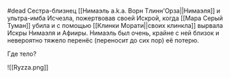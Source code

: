 #dead
Сестра-близнец [[Нимаэль a.k.a. Ворн Тлинн'Орза||Нимаэля]] и ультра-имба
Исчезла, пожертвовав своей Искрой, когда [[Мара Серый Туман]]  убила и с помощью [[Клинки Морати||своих клинкла]] вырвала Искры Нимаэля и Афииры. 
Нимаэль был очень, крайне с ней близок и невероятно тяжело перенёс (переносит до сих пор) её потерю.

Где тело? 

![[Ryzza.png]]